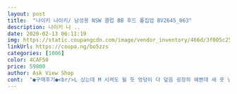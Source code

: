 ```yaml
---
layout: post 
title:  "나이키 나이키/ 남성용 NSW 클럽 BB 후드 풀집업 BV2645_063" 
description: 나이키 나 ..
date: 2020-02-13 06:11:19 
img: https://static.coupangcdn.com/image/vendor_inventory/466d/3f005c25c3ffdafa486bf55466da47f502432dd83bba835342be11cb254c.jpg 
linkUrl: https://coupa.ng/bo5zzs 
categories: [1006] 
color: 4CAF50 
price: 59800 
author: Ask View Shop 
cont:  "●구매후기●<br/>L 샀는데 M 시켜도 될 듯 엉덩이 다 덮음 굉장히 예쁜데 새 옷 냄새가 굉장히 심함 꼭 한 번 빨고 입기!<br/>남자친구가 아침이나 늦은 밤에 딱 입고 나가기 적당해요~<br/>여자분들 너무큰거 너무작은거 싫고 적당히 넉넉한거 입고싶으시면 엠사세용 팔뚝이랑  품 넉넉하고 안에 경량쪼끼도 넉넉하게 입어짐<br/>예뻐요! 근데 새거 냄새가 너무나서 울 모드로 세탁 한번 돌럈는데 시보리가 좀 쭈글.<br/>.<br/> 해졌어요 ㅠㅠ 글고 밑단시보리도 보니까 그렇게 힘있어 보이진않아요 근데 예쁘니까 됏슴 잘 안빨라고요<br/>" 
---
```

